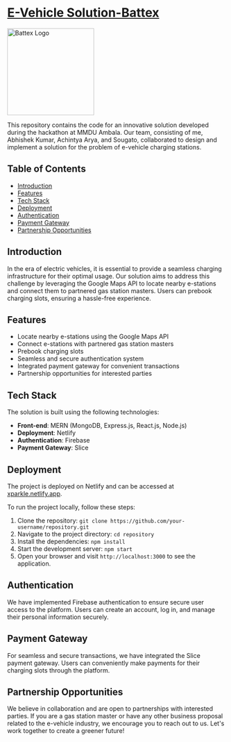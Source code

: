 # [E-Vehicle Solution-Battex](https://xparkle.netlify.app)
<img src="https://xparkle.netlify.app/LOGO.png" alt="Battex Logo" width="200" />

This repository contains the code for an innovative solution developed during the hackathon at MMDU Ambala. Our team, consisting of me, Abhishek Kumar, Achintya Arya, and Sougato, collaborated to design and implement a solution for the problem of e-vehicle charging stations.

## Table of Contents
- [Introduction](#introduction)
- [Features](#features)
- [Tech Stack](#tech-stack)
- [Deployment](#deployment)
- [Authentication](#authentication)
- [Payment Gateway](#payment-gateway)
- [Partnership Opportunities](#partnership-opportunities)

## Introduction
In the era of electric vehicles, it is essential to provide a seamless charging infrastructure for their optimal usage. Our solution aims to address this challenge by leveraging the Google Maps API to locate nearby e-stations and connect them to partnered gas station masters. Users can prebook charging slots, ensuring a hassle-free experience.

## Features
- Locate nearby e-stations using the Google Maps API
- Connect e-stations with partnered gas station masters
- Prebook charging slots
- Seamless and secure authentication system
- Integrated payment gateway for convenient transactions
- Partnership opportunities for interested parties

## Tech Stack
The solution is built using the following technologies:

- **Front-end**: MERN (MongoDB, Express.js, React.js, Node.js)
- **Deployment**: Netlify
- **Authentication**: Firebase
- **Payment Gateway**: Slice

## Deployment
The project is deployed on Netlify and can be accessed at [xparkle.netlify.app](https://xparkle.netlify.app).

To run the project locally, follow these steps:

1. Clone the repository: `git clone https://github.com/your-username/repository.git`
2. Navigate to the project directory: `cd repository`
3. Install the dependencies: `npm install`
4. Start the development server: `npm start`
5. Open your browser and visit `http://localhost:3000` to see the application.

## Authentication
We have implemented Firebase authentication to ensure secure user access to the platform. Users can create an account, log in, and manage their personal information securely.

## Payment Gateway
For seamless and secure transactions, we have integrated the Slice payment gateway. Users can conveniently make payments for their charging slots through the platform.

## Partnership Opportunities
We believe in collaboration and are open to partnerships with interested parties. If you are a gas station master or have any other business proposal related to the e-vehicle industry, we encourage you to reach out to us. Let's work together to create a greener future!
